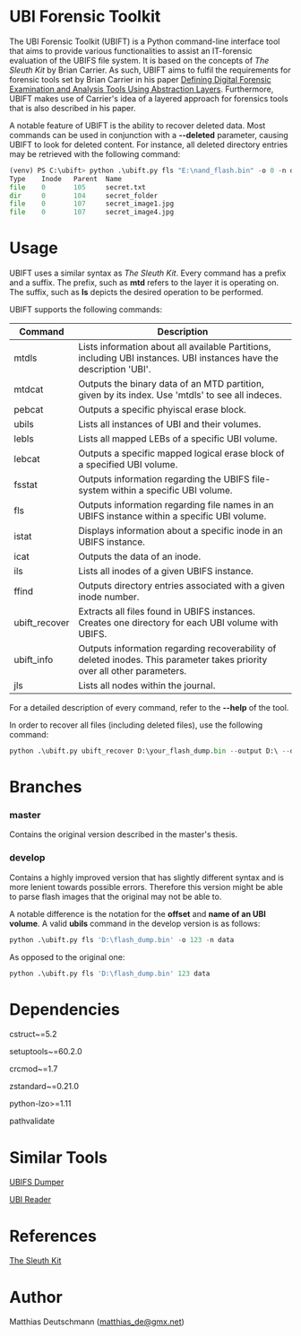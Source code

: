 # UBI Forensic Toolkit

The UBI Forensic Toolkit (UBIFT) is a Python command-line interface tool that aims to provide various functionalities to assist an IT-forensic evaluation of the UBIFS file system. It is based on the concepts of *The Sleuth Kit* by Brian Carrier.
As such, UBIFT aims to fulfil the requirements for forensic tools set by Brian Carrier in his paper [Defining Digital Forensic Examination and Analysis Tools Using Abstraction Layers](https://www.utica.edu/academic/institutes/ecii/publications/articles/A04C3F91-AFBB-FC13-4A2E0F13203BA980.pdf).
Furthermore, UBIFT makes use of Carrier's idea of a layered approach for forensics tools that is also described in his paper.

A notable feature of UBIFT is the ability to recover deleted data. Most commands can be used in conjunction with a **--deleted** parameter, causing UBIFT to look for deleted content. For instance, all deleted directory entries may be retrieved with the following command:

```python
(venv) PS C:\ubift> python .\ubift.py fls "E:\nand_flash.bin" -o 0 -n data --deleted
Type    Inode   Parent  Name
file    0       105     secret.txt
dir     0       104     secret_folder
file    0       107     secret_image1.jpg
file    0       107     secret_image4.jpg
```


# Usage

UBIFT uses a similar syntax as *The Sleuth Kit*. Every command has a prefix and a suffix. The prefix, such as **mtd** refers to the layer it is operating on. The suffix, such as **ls** depicts the desired operation to be performed.

UBIFT supports the following commands:

| Command        | Description      |
| ------------- |---------------|
| mtdls      | Lists information about all available Partitions, including UBI instances. UBI instances have the description 'UBI'. |
| mtdcat      | Outputs the binary data of an MTD partition, given by its index. Use 'mtdls' to see all indeces.      |
| pebcat       | Outputs a specific phyiscal erase block.  | 
| ubils       | Lists all instances of UBI and their volumes.   |
| lebls       | Lists all mapped LEBs of a specific UBI volume.      | 
| lebcat       | Outputs a specific mapped logical erase block of a specified UBI volume.      |
| fsstat       | Outputs information regarding the UBIFS file-system within a specific UBI volume.      |
| fls | Outputs information regarding file names in an UBIFS instance within a specific UBI volume. | 
| istat | Displays information about a specific inode in an UBIFS instance. |
| icat | Outputs the data of an inode. |
| ils | Lists all inodes of a given UBIFS instance. |
| ffind | Outputs directory entries associated with a given inode number. |
| ubift_recover | Extracts all files found in UBIFS instances. Creates one directory for each UBI volume with UBIFS. |
| ubift_info | Outputs information regarding recoverability of deleted inodes. This parameter takes priority over all other parameters. |
| jls | Lists all nodes within the journal. |

For a detailed description of every command, refer to the **--help** of the tool.

In order to recover all files (including deleted files), use the following command:

```python
python .\ubift.py ubift_recover D:\your_flash_dump.bin --output D:\ --deleted
```

# Branches

### master

Contains the original version described in the master's thesis.

### develop

Contains a highly improved version that has slightly different syntax and is more lenient towards possible errors. Therefore this version might be able to parse flash images that the original may not be able to.

A notable difference is the notation for the **offset** and **name of an UBI volume**. A valid **ubils** command in the develop version is as follows:

```python
python .\ubift.py fls 'D:\flash_dump.bin' -o 123 -n data
```

As opposed to the original one:

```python
python .\ubift.py fls 'D:\flash_dump.bin' 123 data
```

# Dependencies

cstruct~=5.2

setuptools~=60.2.0

crcmod~=1.7

zstandard~=0.21.0

python-lzo>=1.11

pathvalidate

# Similar Tools

[UBIFS Dumper](https://github.com/nlitsme/ubidump)

[UBI Reader](https://github.com/onekey-sec/ubi_reader)

# References

[The Sleuth Kit](https://github.com/sleuthkit/sleuthkit)

# Author

Matthias Deutschmann (matthias_de@gmx.net)

